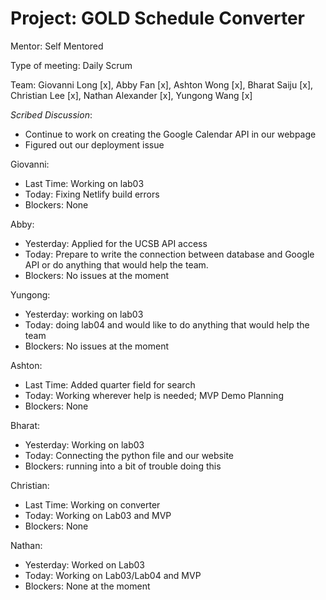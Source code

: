 # Project: GOLD Schedule Converter

Mentor: Self Mentored

Type of meeting: Daily Scrum

Team: Giovanni Long [x], Abby Fan [x], Ashton Wong [x], Bharat Saiju [x], Christian Lee [x], Nathan Alexander [x], Yungong Wang [x]

*Scribed Discussion*:
 - Continue to work on creating the Google Calendar API in our webpage
 - Figured out our deployment issue

Giovanni:
 - Last Time: Working on lab03
 - Today: Fixing Netlify build errors
 - Blockers: None

Abby:
 - Yesterday: Applied for the UCSB API access
 - Today: Prepare to write the connection between database and Google API or do anything that would help the team.
 - Blockers: No issues at the moment

Yungong:
 - Yesterday: working on lab03
 - Today: doing lab04 and would like to do anything that would help the team
 - Blockers: No issues at the moment 

 Ashton:
 - Last Time: Added quarter field for search
 - Today: Working wherever help is needed; MVP Demo Planning
 - Blockers: None

 Bharat:
 - Yesterday: Working on lab03
 - Today: Connecting the python file and our website
 - Blockers: running into a bit of trouble doing this

 Christian:
 - Last Time: Working on converter
 - Today: Working on Lab03 and MVP
 - Blockers: None

 Nathan:
- Yesterday: Worked on Lab03
- Today: Working on Lab03/Lab04 and MVP
- Blockers: None at the moment

 
